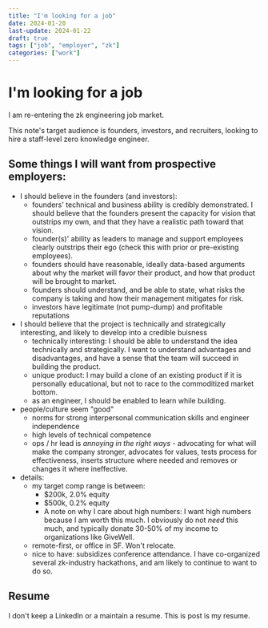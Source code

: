 ```yaml
---
title: "I'm looking for a job"
date: 2024-01-20
last-update: 2024-01-22
draft: true
tags: ["job", "employer", "zk"]
categories: ["work"]
---
```


# I'm looking for a job
I am re-entering the zk engineering job market. 

This note's target audience is founders, investors, and recruiters, looking to hire a staff-level zero knowledge engineer.

## Some things I will want from prospective employers:
- I should believe in the founders (and investors):
    - founders' technical and business ability is credibly demonstrated. I should believe that the founders present the capacity for vision that outstrips my own, and that they have a realistic path toward that vision.
    - founder(s)' ability as leaders to manage and support employees clearly outstrips their ego (check this with prior or pre-existing employees).
    - founders should have reasonable, ideally data-based arguments about why the market will favor their product, and how that product will be brought to market.
    - founders should understand, and be able to state, what risks the company is taking and how their management mitigates for risk.
    - investors have legitimate (not pump-dump) and profitable reputations
- I should believe that the  project is technically and strategically interesting, and likely to develop into a credible buisness
    - technically interesting: I should be able to understand the idea technically and strategically. I want to understand advantages and disadvantages, and have a sense that the team will succeed in building the product.
    - unique product: I may build a clone of an existing product if it is personally educational, but not to race to the commoditized market bottom.
    - as an engineer, I should be enabled to learn while building.
- people/culture seem "good"
    - norms for strong interpersonal communication skills and engineer independence
    - high levels of technical competence
    - ops / hr lead is *annoying in the right ways* - advocating for what will make the company stronger, advocates for values, tests process for effectiveness, inserts structure where needed and removes or changes it where ineffective.
- details:
    - my target comp range is between: 
        - \$200k, 2.0% equity 
        - \$500k, 0.2\% equity
        - A note on why I care about high numbers: I want high numbers because I am worth this much. I obviously do not *need* this much, and typically donate 30-50% of my income to organizations like GiveWell.
    - remote-first, or office in SF. Won't relocate.
    - nice to have: subsidizes conference attendance. I have co-organized several zk-industry hackathons, and am likely to continue to want to do so.

## Resume
I don't keep a LinkedIn or a maintain a resume. This is post is my resume.